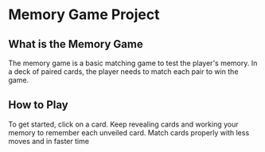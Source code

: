 # Memory Game Project

## What is the Memory Game

The memory game is a basic matching game to test the player's memory. In a deck of paired cards, the player needs to match each pair to win the game.

## How to Play
To get started, click on a card.
Keep revealing cards and working your memory to remember each unveiled card.
Match cards properly with less moves and in faster time




